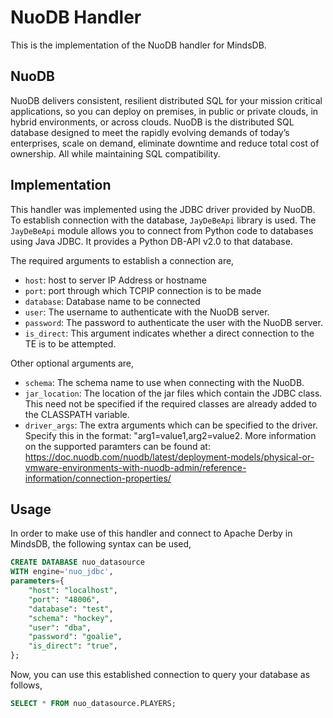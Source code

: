 # NuoDB Handler

This is the implementation of the NuoDB handler for MindsDB.

## NuoDB
NuoDB delivers consistent, resilient distributed SQL for your mission critical applications, so you can deploy on premises, in public or private clouds, in hybrid environments, or across clouds.
NuoDB is the distributed SQL database designed to meet the rapidly evolving demands of today’s enterprises, scale on demand, eliminate downtime and reduce total cost of ownership. All while maintaining SQL compatibility.

## Implementation
This handler was implemented using the JDBC driver provided by NuoDB. To establish connection with the database, `JayDeBeApi` library is used. The `JayDeBeApi` module allows you to connect from Python code to databases using Java JDBC. It provides a Python DB-API v2.0 to that database.

The required arguments to establish a connection are,
* `host`: host to server IP Address or hostname
* `port`: port through which TCPIP connection is to be made
* `database`: Database name to be connected
* `user`: The username to authenticate with the NuoDB server.
* `password`: The password to authenticate the user with the NuoDB server.
* `is_direct`: This argument indicates whether a direct connection to the TE is to be attempted. 

Other optional arguments are, 
* `schema`: The schema name to use when connecting with the NuoDB.
* `jar_location`: The location of the jar files which contain the JDBC class. This need not be specified if the required classes are already added to the CLASSPATH variable.
* `driver_args`: The extra arguments which can be specified to the driver. Specify this in the format: "arg1=value1,arg2=value2. 
More information on the supported paramters can be found at: https://doc.nuodb.com/nuodb/latest/deployment-models/physical-or-vmware-environments-with-nuodb-admin/reference-information/connection-properties/

## Usage
In order to make use of this handler and connect to Apache Derby in MindsDB, the following syntax can be used,
~~~~sql
CREATE DATABASE nuo_datasource
WITH engine='nuo_jdbc',
parameters={
    "host": "localhost",
    "port": "48006",
    "database": "test",
    "schema": "hockey",
    "user": "dba",
    "password": "goalie",
    "is_direct": "true",
};
~~~~
Now, you can use this established connection to query your database as follows,
~~~~sql
SELECT * FROM nuo_datasource.PLAYERS;
~~~~
